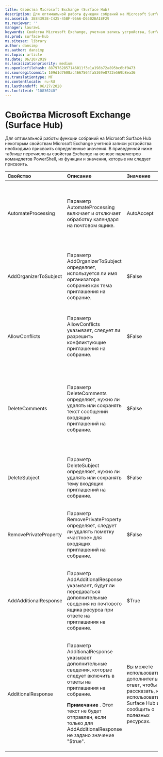 ```yaml
---
title: Свойства Microsoft Exchange (Surface Hub)
description: Для оптимальной работы функции собраний на Microsoft Surface Hub некоторым свойствам Microsoft Exchange учетной записи устройства необходимо присвоить определенные значения.
ms.assetid: 3E84393B-C425-45BF-95A6-D6502BA1BF29
ms.reviewer: ''
manager: laurawi
keywords: Свойства Microsoft Exchange, учетная запись устройства, Surface Hub, командлет Windows PowerShell
ms.prod: surface-hub
ms.sitesec: library
author: dansimp
ms.author: dansimp
ms.topic: article
ms.date: 06/20/2019
ms.localizationpriority: medium
ms.openlocfilehash: 8879762857146011f3e1a198b72a895bc6bf9473
ms.sourcegitcommit: 109d1d7608ac4667564fa5369e8722e569b8ea36
ms.translationtype: MT
ms.contentlocale: ru-RU
ms.lasthandoff: 06/27/2020
ms.locfileid: "10836240"
---
```

# Свойства Microsoft Exchange (Surface Hub)


Для оптимальной работы функции собраний на Microsoft Surface Hub некоторым свойствам Microsoft Exchange учетной записи устройства необходимо присвоить определенные значения. В приведенной ниже таблице перечислены свойства Exchange на основе параметров командлетов PowerShell, их функции и значения, которые им следует присвоить.

<table>
<colgroup>
<col width="25%" />
<col width="25%" />
<col width="25%" />
<col width="25%" />
</colgroup>
<thead>
<tr class="header">
<th align="left">Свойство</th>
<th align="left">Описание</th>
<th align="left">Значение</th>
<th align="left">Влияние</th>
</tr>
</thead>
<tbody>
<tr class="odd">
<td align="left"><p>AutomateProcessing</p></td>
<td align="left"><p>Параметр AutomateProcessing включает и отключает обработку календаря на почтовом ящике.</p></td>
<td align="left"><p>AutoAccept</p></td>
<td align="left"><p>Surface Hub будет автоматически принимать или отклонять приглашения на собрание в зависимости от доступности.</p></td>
</tr>
<tr class="even">
<td align="left"><p>AddOrganizerToSubject</p></td>
<td align="left"><p>Параметр AddOrganizerToSubject определяет, используется ли имя организатора собрания как тема приглашения на собрание.</p></td>
<td align="left"><p>$False</p></td>
<td align="left"><p>На экране приветствия организатор не будет показан дважды.</p></td>
</tr>
<tr class="odd">
<td align="left"><p>AllowConflicts</p></td>
<td align="left"><p>Параметр AllowConflicts указывает, следует ли разрешить конфликтующие приглашения на собрание.</p></td>
<td align="left"><p>$False</p></td>
<td align="left"><p>Surface Hub будет отклонять приглашения на собрание, конфликтующие с временем другого собрания.</p></td>
</tr>
<tr class="even">
<td align="left"><p>DeleteComments</p></td>
<td align="left"><p>Параметр DeleteComments определяет, нужно ли удалять или сохранять текст сообщений входящих приглашений на собрание.</p></td>
<td align="left"><p>$False</p></td>
<td align="left"><p>Текст сообщений собраний можно сохранять и извлекать с устройства Surface Hub, если это необходимо во время собрания.</p></td>
</tr>
<tr class="odd">
<td align="left"><p>DeleteSubject</p></td>
<td align="left"><p>Параметр DeleteSubject определяет, нужно ли удалять или сохранять тему входящих приглашений на собрание.</p></td>
<td align="left"><p>$False</p></td>
<td align="left"><p>Темы приглашения на собрание могут отображаться на устройстве Surface Hub.</p></td>
</tr>
<tr class="even">
<td align="left"><p>RemovePrivateProperty</p></td>
<td align="left"><p>Параметр RemovePrivateProperty определяет, следует ли удалять пометку «частное» для входящих приглашений на собрание.</p></td>
<td align="left"><p>$False</p></td>
<td align="left"><p>Темы частных собраний будут отображаться на экране приветствия с пометкой «частное».</p></td>
</tr>
<tr class="odd">
<td align="left"><p>AddAdditionalResponse</p></td>
<td align="left"><p>Параметр AddAdditionalResponse указывает, будут ли передаваться дополнительные сведения из почтового ящика ресурса при ответе на приглашения на собрание.</p></td>
<td align="left"><p>$True</p></td>
<td align="left"><p>Когда на приглашение на собрание отправляется ответ, в нем будет указан настраиваемый текст.</p></td>
</tr>
<tr class="even">
<td align="left"><p>AdditionalResponse</p></td>
<td align="left"><p>Параметр AdditionalResponse указывает дополнительные сведения, которые следует включить в ответы на приглашения на собрание.</p>
<div class="alert">
<strong>Примечание </strong> . Этот текст не будет отправлен, если только для AddAdditionalResponse не задано значение "$true".
</div>
<div>
 
</div></td>
<td align="left"><p>Вы можете использовать дополнительный ответ, чтобы рассказать, как использовать Surface Hub или сообщить о полезных ресурсах.</p></td>
<td align="left"><p>В дополнительном ответном сообщении можно описать, как использовать Surface Hub на собрании.</p></td>
</tr>
</tbody>
</table>

 

 

 





